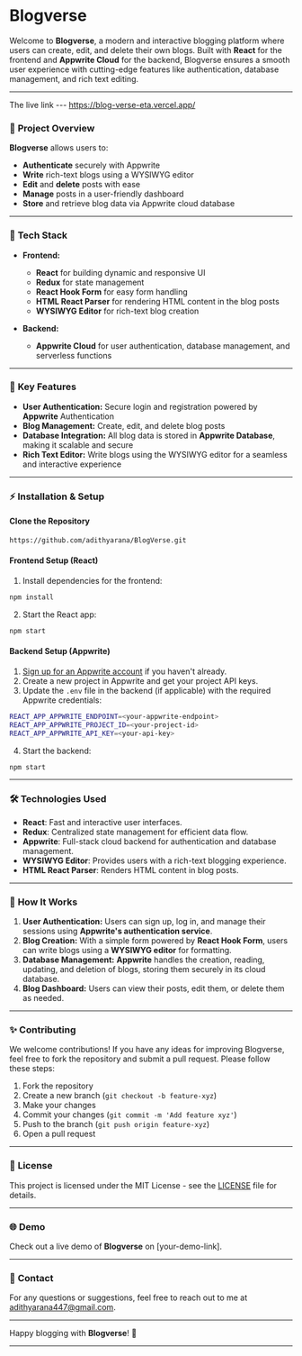 
# Blogverse

Welcome to **Blogverse**, a modern and interactive blogging platform where users can create, edit, and delete their own blogs. Built with **React** for the frontend and **Appwrite Cloud** for the backend, Blogverse ensures a smooth user experience with cutting-edge features like authentication, database management, and rich text editing.

---

The live link --- https://blog-verse-eta.vercel.app/

### 🚀 **Project Overview**

**Blogverse** allows users to:

- **Authenticate** securely with Appwrite
- **Write** rich-text blogs using a WYSIWYG editor
- **Edit** and **delete** posts with ease
- **Manage** posts in a user-friendly dashboard
- **Store** and retrieve blog data via Appwrite cloud database

---

### 🔧 **Tech Stack**

- **Frontend:**
  - **React** for building dynamic and responsive UI
  - **Redux** for state management
  - **React Hook Form** for easy form handling
  - **HTML React Parser** for rendering HTML content in the blog posts
  - **WYSIWYG Editor** for rich-text blog creation

- **Backend:**
  - **Appwrite Cloud** for user authentication, database management, and serverless functions

---

### 🎯 **Key Features**

- **User Authentication:** Secure login and registration powered by **Appwrite** Authentication
- **Blog Management:** Create, edit, and delete blog posts
- **Database Integration:** All blog data is stored in **Appwrite Database**, making it scalable and secure
- **Rich Text Editor:** Write blogs using the WYSIWYG editor for a seamless and interactive experience

---

### ⚡ **Installation & Setup**

#### **Clone the Repository**

```bash
https://github.com/adithyarana/BlogVerse.git
```

#### **Frontend Setup (React)**

1. Install dependencies for the frontend:

```bash
npm install
```

2. Start the React app:

```bash
npm start
```

#### **Backend Setup (Appwrite)**

1. [Sign up for an Appwrite account](https://appwrite.io/) if you haven't already.
2. Create a new project in Appwrite and get your project API keys.
3. Update the `.env` file in the backend (if applicable) with the required Appwrite credentials:

```bash
REACT_APP_APPWRITE_ENDPOINT=<your-appwrite-endpoint>
REACT_APP_APPWRITE_PROJECT_ID=<your-project-id>
REACT_APP_APPWRITE_API_KEY=<your-api-key>
```

4. Start the backend:

```bash
npm start
```

---

### 🛠️ **Technologies Used**

- **React**: Fast and interactive user interfaces.
- **Redux**: Centralized state management for efficient data flow.
- **Appwrite**: Full-stack cloud backend for authentication and database management.
- **WYSIWYG Editor**: Provides users with a rich-text blogging experience.
- **HTML React Parser**: Renders HTML content in blog posts.

---

### 📑 **How It Works**

1. **User Authentication:** Users can sign up, log in, and manage their sessions using **Appwrite's authentication service**.
2. **Blog Creation:** With a simple form powered by **React Hook Form**, users can write blogs using a **WYSIWYG editor** for formatting.
3. **Database Management:** **Appwrite** handles the creation, reading, updating, and deletion of blogs, storing them securely in its cloud database.
4. **Blog Dashboard:** Users can view their posts, edit them, or delete them as needed.

---

### ✨ **Contributing**

We welcome contributions! If you have any ideas for improving Blogverse, feel free to fork the repository and submit a pull request. Please follow these steps:

1. Fork the repository
2. Create a new branch (`git checkout -b feature-xyz`)
3. Make your changes
4. Commit your changes (`git commit -m 'Add feature xyz'`)
5. Push to the branch (`git push origin feature-xyz`)
6. Open a pull request

---

### 🔑 **License**

This project is licensed under the MIT License - see the [LICENSE](LICENSE) file for details.

---

### 🌐 **Demo**

Check out a live demo of **Blogverse** on [your-demo-link].

---

### 💬 **Contact**

For any questions or suggestions, feel free to reach out to me at adithyarana447@gmail.com.

---

Happy blogging with **Blogverse**! 🚀

--- 

